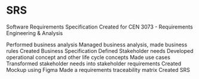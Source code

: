 # SRS

Software Requirements Specification 
Created for CEN 3073 - Requirements Engineering & Analysis

Performed business analysis
Managed business analysis, made business rules
Created Business Specification
Defined Stakeholder needs
Developed operational concept and other life cycle concepts
Made use cases
Transformed stakeholder needs into stakeholder requirements
Created Mockup using Figma
Made a requirements traceability matrix
Created SRS

